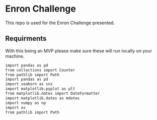 # Enron Challenge

This repo is used for the Enron Challenge presented. 

## Requirments

With this being an MVP please make sure these will run locally on your machine. 

```bash
import pandas as pd
from collections import Counter
from pathlib import Path
import pandas as pd
import seaborn as sns
import matplotlib.pyplot as plt
from matplotlib.dates import DateFormatter
import matplotlib.dates as mdates
import numpy as np
import os
from pathlib import Path
```
